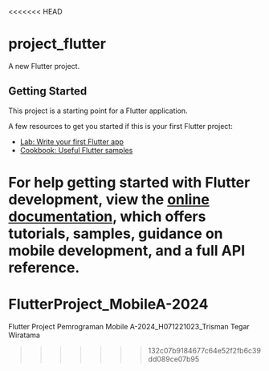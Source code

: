 <<<<<<< HEAD
# project_flutter

A new Flutter project.

## Getting Started

This project is a starting point for a Flutter application.

A few resources to get you started if this is your first Flutter project:

- [Lab: Write your first Flutter app](https://docs.flutter.dev/get-started/codelab)
- [Cookbook: Useful Flutter samples](https://docs.flutter.dev/cookbook)

For help getting started with Flutter development, view the
[online documentation](https://docs.flutter.dev/), which offers tutorials,
samples, guidance on mobile development, and a full API reference.
=======
# FlutterProject_MobileA-2024
Flutter Project Pemrograman Mobile A-2024_H071221023_Trisman Tegar Wiratama
>>>>>>> 132c07b9184677c64e52f2fb6c39dd089ce07b95
